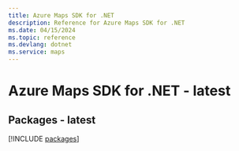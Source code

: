 ```yaml
---
title: Azure Maps SDK for .NET
description: Reference for Azure Maps SDK for .NET
ms.date: 04/15/2024
ms.topic: reference
ms.devlang: dotnet
ms.service: maps
---
```

# Azure Maps SDK for .NET - latest
## Packages - latest
[!INCLUDE [packages](maps-index.md)]